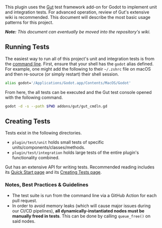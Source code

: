 This plugin uses the [Gut](https://github.com/bitwes/Gut) test framework add-on for Godot to implement unit and integration tests. For advanced operation, review of Gut's extensive wiki is recommended. This document will describe the most basic usage patterns for this project.

_**Note:** This document can eventually be moved into the repository's wiki._

## Running Tests

The easiest way to run all of this project's unit and integration tests is from the [command line](https://github.com/bitwes/Gut/wiki/Command-Line). First, ensure that your shell has the `godot` alias defined. For example, one might add the following to their `~/.zshrc` file on macOS and then re-source (or simply restart) their shell session.

```bash
alias godot='/Applications/Godot.app/Contents/MacOS/Godot'
```

From here, the all tests can be executed and the Gut test console opened with the following command.

```bash
godot -d -s --path $PWD addons/gut/gut_cmdln.gd
```

## Creating Tests

Tests exist in the following directories.

- `plugin/test/unit` holds small tests of specific units/components/classes/methods.
- `plugin/test/integration` holds large tests of the entire plugin's functionality combined.

Gut has an extensive API for writing tests. Recommended reading includes its [Quick Start page](https://github.com/bitwes/Gut/wiki/Quick-Start) and its [Creating Tests page](https://github.com/bitwes/Gut/wiki/Creating-Tests).

### Notes, Best Practices & Guidelines

- The test suite is run from the command line via a GitHub Action for each pull request.
- In order to avoid memory leaks (which will cause major issues during our CI/CD pipelines), **all dynamically-instantiated nodes must be manually freed in tests**. This can be done by calling `queue_free()` on said nodes.